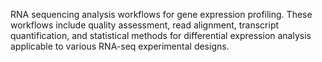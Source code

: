 RNA sequencing analysis workflows for gene expression profiling. These workflows include quality
assessment, read alignment, transcript quantification, and statistical methods for differential
expression analysis applicable to various RNA-seq experimental designs.
